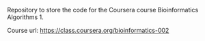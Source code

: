 Repository to store the code for the Coursera course Bioinformatics Algorithms 1.

Course url: https://class.coursera.org/bioinformatics-002
